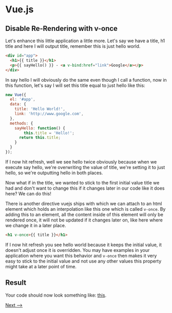 # Vue.js

## Disable Re-Rendering with v-once

Let's enhance this little application a little more. 
Let's say we have a title, h1 title and here I will output title, remember this is just hello world. 

```html
<div id="app">
  <h1>{{ title }}</h1>
  <p>{{ sayHello() }} - <a v-bind:href="link">Google</a></p>  
</div>
```

In say hello I will obviously do the same even though I call a function, now in this function, let's say I will set this title equal to just hello like this:

```Javascript
new Vue({
  el: '#app',
  data: {
    title: 'Hello World!',
    link: 'http://www.google.com',
  },
  methods: {
    sayHello: function() {
    	this.title = 'Hello!';
      return this.title;
    }
  }
});
```

If I now hit refresh, well we see hello twice obviously because when we execute say hello, we're overwriting the value of title, we're setting it to just hello, so we're outputting hello in both places.

Now what if in the title, we wanted to stick to the first initial value title we had and don't want to change this if it changes later in our code like it does here? We can do this! 

There is another directive vuejs ships with which we can attach to an html element which holds an interpolation like this one which is called ``v-once``. By adding this to an element, all the content inside of this element will only be rendered once, it will not be updated if it changes later on, like here where we change it in a later place.

```html
<h1 v-once>{{ title }}</h1>
```

If I now hit refresh you see hello world because it keeps the initial value, it doesn't adjust once it is overridden. You may have examples in your application where you want this behavior and ``v-once`` then makes it very easy to stick to the initial value and not use any other values this property might take at a later point of time.

## Result
Your code should now look something like: [this](https://jsfiddle.net/ministrare/wrve2ofp/).

[Next -->](./Raw-HTML.md)